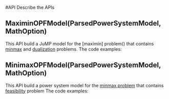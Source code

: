 #API
Describe the APIs

## MaximinOPFModel(ParsedPowerSystemModel, MathOption)
This API build a JuMP model for the [maximin] problem() that contains [minmax]() and [dualization]() problems.
The code examples:


## MinimaxOPFModel(ParsedPowerSystemModel, MathOption)
This API build a power system model for the [minmax problem]() that contains [feasibility]() problem
The code examples:

